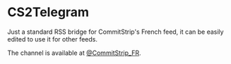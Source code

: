 # CS2Telegram

Just a standard RSS bridge for CommitStrip's French feed, it can be easily edited to use it for other feeds.

The channel is available at [@CommitStrip\_FR](https://t.me/CommitStrip_FR).
